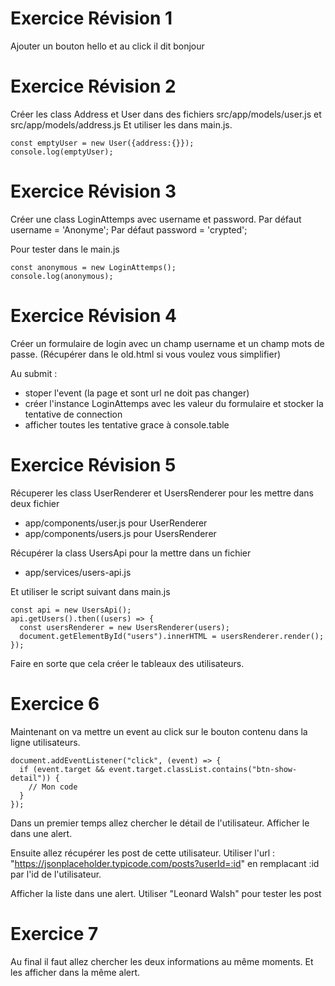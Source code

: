 # Exercice Révision 1

Ajouter un bouton hello et au click il dit bonjour

# Exercice Révision 2

Créer les class Address et User dans des fichiers src/app/models/user.js et src/app/models/address.js
Et utiliser les dans main.js.

```
const emptyUser = new User({address:{}});
console.log(emptyUser);
```

# Exercice Révision 3

Créer une class LoginAttemps avec username et password.
Par défaut username = 'Anonyme';
Par défaut password = 'crypted';

Pour tester dans le main.js

```
const anonymous = new LoginAttemps();
console.log(anonymous);
```

# Exercice Révision 4

Créer un formulaire de login avec un champ username et un champ mots de passe. (Récupérer dans le old.html si vous voulez vous simplifier)

Au submit :

- stoper l'event (la page et sont url ne doit pas changer)
- créer l'instance LoginAttemps avec les valeur du formulaire et stocker la tentative de connection
- afficher toutes les tentative grace à console.table

# Exercice Révision 5

Récuperer les class UserRenderer et UsersRenderer pour les mettre dans deux fichier

- app/components/user.js pour UserRenderer
- app/components/users.js pour UsersRenderer

Récupérer la class UsersApi pour la mettre dans un fichier

- app/services/users-api.js

Et utiliser le script suivant dans main.js

```
const api = new UsersApi();
api.getUsers().then((users) => {
  const usersRenderer = new UsersRenderer(users);
  document.getElementById("users").innerHTML = usersRenderer.render();
});
```

Faire en sorte que cela créer le tableaux des utilisateurs.

# Exercice 6

Maintenant on va mettre un event au click sur le bouton contenu dans la ligne utilisateurs.

```
document.addEventListener("click", (event) => {
  if (event.target && event.target.classList.contains("btn-show-detail")) {
    // Mon code
  }
});
```

Dans un premier temps allez chercher le détail de l'utilisateur.
Afficher le dans une alert.

Ensuite allez récupérer les post de cette utilisateur.
Utiliser l'url : "https://jsonplaceholder.typicode.com/posts?userId=:id" en remplacant :id par l'id de l'utilisateur.

Afficher la liste dans une alert.
Utiliser "Leonard Walsh" pour tester les post

# Exercice 7

Au final il faut allez chercher les deux informations au même moments.
Et les afficher dans la même alert.
